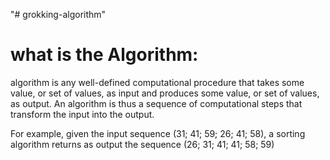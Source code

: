 "# grokking-algorithm" 

# what is the Algorithm:
 algorithm is any well-defined computational procedure that takes
some value, or set of values, as input and produces some value, or set of values, as
output. An algorithm is thus a sequence of computational steps that transform the
input into the output.

For example, given the input sequence (31; 41; 59; 26; 41; 58), a sorting algorithm
returns as output the sequence (26; 31; 41; 41; 58; 59)


